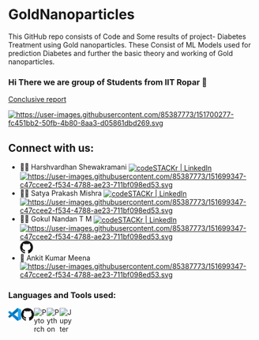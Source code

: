 # GoldNanoparticles
This GitHub repo consists of Code and Some results of project- Diabetes Treatment using Gold nanoparticles. These Consist of ML Models used for prediction Diabetes and further the basic theory and working of Gold nanoparticles. 
### Hi There we are group of Students from IIT Ropar 👋
 [Conclusive report](https://github.com/gokulnandan-0/GoldNanoparticles/files/7979715/HS202.-.Metallurgy.Group.I.-.Final.Report.pdf)
 
 [<img align="center" alt="https://user-images.githubusercontent.com/85387773/151700277-fc451bb2-50fb-4b80-8aa3-d05861dbd269.svg" width="22px" src="https://cdn.jsdelivr.net/npm/simple-icons@3.13.0/icons/canva.svg" />](https://www.canva.com/design/DAEofHKZZrY/MBuFZQiK11__gwMsUBTziw/view?utm_content=DAEofHKZZrY&utm_campaign=designshare&utm_medium=link&utm_source=sharebutton)
 
 
 
 
## Connect with us:
- 🤵‍♂️ Harshvardhan Shewakramani [<img align="center" alt="codeSTACKr | LinkedIn" width="22px" src="https://cdn.jsdelivr.net/npm/simple-icons@v3/icons/linkedin.svg" />](https://www.linkedin.com/in/harshvardhan-shewakramani-33b4b61b3)    [<img align="center" alt="https://user-images.githubusercontent.com/85387773/151699347-c47ccee2-f534-4788-ae23-711bf098ed53.svg" width="22px" src="https://cdn.jsdelivr.net/npm/simple-icons@3.13.0/icons/gmail.svg" />](mailto:2019mmb1317@iitrpr.ac.in)
- 👨‍💻 Satya Prakash Mishra [<img align="center" alt="codeSTACKr | LinkedIn" width="22px" src="https://cdn.jsdelivr.net/npm/simple-icons@v3/icons/linkedin.svg" />](https://www.linkedin.com/in/satya-mishra-)     [<img align="center" alt="https://user-images.githubusercontent.com/85387773/151699347-c47ccee2-f534-4788-ae23-711bf098ed53.svg" width="22px" src="https://cdn.jsdelivr.net/npm/simple-icons@3.13.0/icons/gmail.svg" />](mailto:2019mmb1325@iitrpr.ac.in)
- 🧛‍♂️ Gokul Nandan T M [<img align="center" alt="codeSTACKr | LinkedIn" width="22px" src="https://cdn.jsdelivr.net/npm/simple-icons@v3/icons/linkedin.svg" />](https://www.linkedin.com/in/gokulnandantm)       [<img align="center" alt="https://user-images.githubusercontent.com/85387773/151699347-c47ccee2-f534-4788-ae23-711bf098ed53.svg" width="22px" src="https://cdn.jsdelivr.net/npm/simple-icons@3.13.0/icons/gmail.svg" />](mailto:2019mmb1315@iitrpr.ac.in) [<img align="center" alt="GitHub" width="26px" src="https://raw.githubusercontent.com/github/explore/78df643247d429f6cc873026c0622819ad797942/topics/github/github.png" />](https://github.com/gokulnandan-0)
- 👨‍ Ankit Kumar Meena [<img align="center" alt="https://user-images.githubusercontent.com/85387773/151699347-c47ccee2-f534-4788-ae23-711bf098ed53.svg" width="22px" src="https://cdn.jsdelivr.net/npm/simple-icons@3.13.0/icons/gmail.svg" />](mailto:2019mmb1308@iitrpr.ac.in)

<!--
- 🧑‍🔬 Bobby Kuhikar  [<img align="center" alt="codeSTACKr | LinkedIn" width="22px" src="https://cdn.jsdelivr.net/npm/simple-icons@v3/icons/linkedin.svg" />](https://www.linkedin.com/in/bobby-kuhikar-b612a61b4)     [<img align="center" alt="https://user-images.githubusercontent.com/85387773/151699347-c47ccee2-f534-4788-ae23-711bf098ed53.svg" width="22px" src="https://cdn.jsdelivr.net/npm/simple-icons@3.13.0/icons/gmail.svg" />](mailto:2019mmb1313@iitrpr.ac.in) [<img align="center" alt="GitHub" width="26px" src="https://raw.githubusercontent.com/github/explore/78df643247d429f6cc873026c0622819ad797942/topics/github/github.png" />](https://github.com/BobbyKuhikar04)
- 🧑‍🎓 Rishabh jain [<img align="center" alt="codeSTACKr | LinkedIn" width="22px" src="https://cdn.jsdelivr.net/npm/simple-icons@v3/icons/linkedin.svg" />](https://www.linkedin.com/in/rishabh-jain-b992761b4)      [<img align="center" alt="https://user-images.githubusercontent.com/85387773/151699347-c47ccee2-f534-4788-ae23-711bf098ed53.svg" width="22px" src="https://cdn.jsdelivr.net/npm/simple-icons@3.13.0/icons/gmail.svg" />](mailto:2019mmb1322@iitrpr.ac.in)
-->
### Languages and Tools used:
[<img align="left" alt="Visual Studio Code" width="26px" src="https://raw.githubusercontent.com/github/explore/80688e429a7d4ef2fca1e82350fe8e3517d3494d/topics/visual-studio-code/visual-studio-code.png" />](Diabetes_prediction.ipynb)
[<img align="left" alt="GitHub" width="26px" src="https://raw.githubusercontent.com/github/explore/78df643247d429f6cc873026c0622819ad797942/topics/github/github.png" />](https://github.com/gokulnandan-0/GoldNanoparticles)
[<img align="left" alt="Pytorch" width="26px" src="https://cdn.jsdelivr.net/npm/simple-icons@3.13.0/icons/pytorch.svg" />](https://github.com/gokulnandan-0/GoldNanoparticles/issues/2#issuecomment-1025147677)
[<img align="left" alt="Python" width="26px" src="https://cdn.jsdelivr.net/npm/simple-icons@3.13.0/icons/python.svg" />](Diabetes_prediction.ipynb)
[<img align="left" alt="Jupyter" width="26px" src="https://cdn.jsdelivr.net/npm/simple-icons@3.13.0/icons/jupyter.svg" />](Diabetes_prediction.ipynb)
